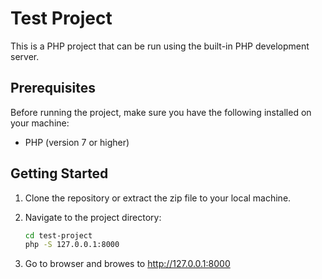 # Test Project

This is a PHP project that can be run using the built-in PHP development server.

## Prerequisites

Before running the project, make sure you have the following installed on your machine:

- PHP (version 7 or higher)

## Getting Started

1. Clone the repository or extract the zip file to your local machine.

2. Navigate to the project directory:
    ```bash
    cd test-project
    php -S 127.0.0.1:8000
3. Go to browser and browes to http://127.0.0.1:8000
